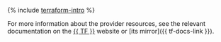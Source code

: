 {% include [terraform-intro](../../_includes/terraform-intro.md) %}

For more information about the provider resources, see the relevant documentation on the [{{ TF }}](https://www.terraform.io/docs/providers/yandex/index.html) website or [its mirror]({{ tf-docs-link }}).